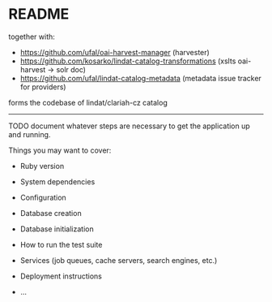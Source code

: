 # README
together with:
+ https://github.com/ufal/oai-harvest-manager (harvester)
+ https://github.com/kosarko/lindat-catalog-transformations (xslts oai-harvest -> solr doc)
+ https://github.com/ufal/lindat-catalog-metadata (metadata issue tracker for providers)


forms the codebase of lindat/clariah-cz catalog


-----------------------------
TODO document whatever steps are necessary to get the
application up and running.

Things you may want to cover:

* Ruby version

* System dependencies

* Configuration

* Database creation

* Database initialization

* How to run the test suite

* Services (job queues, cache servers, search engines, etc.)

* Deployment instructions

* ...
